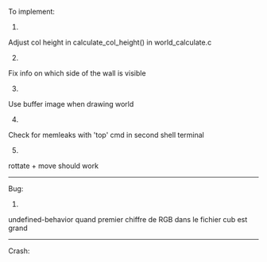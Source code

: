 To implement:

1)  
Adjust col height in calculate_col_height() in world_calculate.c

2)  
Fix info on which side of the wall is visible

3)  
Use buffer image when drawing world

4)  
Check for memleaks with 'top' cmd in second shell terminal

5) 
rottate + move should work


--------------


Bug:

1)  
undefined-behavior quand premier chiffre de RGB dans le fichier cub est grand


--------------

Crash:

